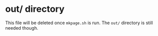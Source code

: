 # out/ directory

This file will be deleted once `mkpage.sh` is run. The `out/` directory is
still needed though.
